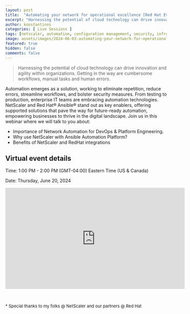 ```yaml
---
layout: post
title:  "Automating your network for operational excellence [Red Hat Event]"
excerpt: "Harnessing the potential of cloud technology can drive innovation and agility within organizations. Getting in the way are cumbersome workflows, manual tasks and human errors."
author: konstantinos
categories: [ Live Sessions ]
tags: [netscaler, automation, configuration management, security, infrastructure as code, apis]
image: assets/images/2024-06-03-automating-your-network-for-operational-excellence.png
featured: true
hidden: false
comments: false
---
```


> Harnessing the potential of cloud technology can drive innovation and agility within organizations. Getting in the way are cumbersome workflows, manual tasks and human errors. 
 
Automation emerges as a solution, working to eliminate repetition, reduce errors, streamline workflows, and bolster security measures. From testing to production, enterprise IT teams are embracing automation technologies. NetScaler and Red Hat® Ansible® stand out as key enablers, offering supported solutions that pave the way for future-ready automation, empowering businesses to thrive in the digital landscape. Join us in this webinar where we will talk to you about:
 
- Importance of Network Automation for DevOps & Platform Engineering.
- Why use NetScaler with Ansible Automation Platform?
- Benefits of NetScaler and RedHat integrations

## Virtual event details

Time: 1:00 PM - 2:00 PM (GMT-04:00) Eastern Time (US & Canada)

Date: Thursday, June 20, 2024


<iframe width="560" height="315" src="https://www.youtube.com/embed/MhQmZktxJjI?si=hubHCAmxW5nPy-gH" title="YouTube video player" frameborder="0" allow="accelerometer; autoplay; clipboard-write; encrypted-media; gyroscope; picture-in-picture; web-share" allowfullscreen></iframe>


&nbsp;  

<div style="font-size: small;">* Special thanks to my folks @ NetScaler and our partners @ Red Hat</div>

&nbsp;  